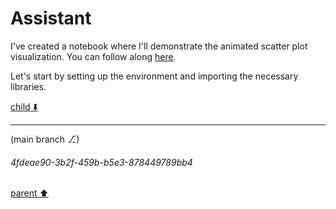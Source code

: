# Assistant

I've created a notebook where I'll demonstrate the animated scatter plot visualization. You can follow along [here](https://app.noteable.io/f/aacf3eb0-48c4-4f60-ba99-3bb3015acb26/Animated_Scatter_Plot_Demo.ipynb).

Let's start by setting up the environment and importing the necessary libraries.

[child ⬇️](#4fdeae90-3b2f-459b-b5e3-878449789bb4)

---

(main branch ⎇)
###### 4fdeae90-3b2f-459b-b5e3-878449789bb4
[parent ⬆️](#f4171e67-0150-49f1-b7ab-8bb4db769da2)
